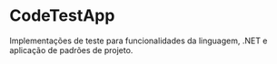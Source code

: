 # CodeTestApp
Implementações de teste para funcionalidades da linguagem, .NET e aplicação de padrões de projeto.